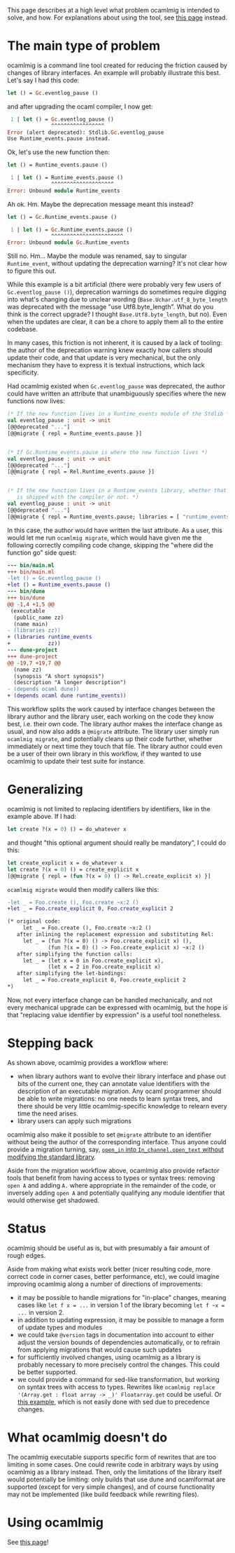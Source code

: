 This page describes at a high level what problem ocamlmig is intended to solve, and
how. For explanations about using the tool, see [this page](using.md) instead.

# The main type of problem

ocamlmig is a command line tool created for reducing the friction caused by changes of
library interfaces.  An example will probably illustrate this best. Let's say I had
this code:

```ocaml
let () = Gc.eventlog_pause ()
```

and after upgrading the ocaml compiler, I now get:

```ocaml
 1 | let () = Gc.eventlog_pause ()
              ^^^^^^^^^^^^^^^^^
Error (alert deprecated): Stdlib.Gc.eventlog_pause
Use Runtime_events.pause instead.
```

Ok, let's use the new function then:

```ocaml
let () = Runtime_events.pause ()
```

```ocaml
 1 | let () = Runtime_events.pause ()
              ^^^^^^^^^^^^^^^^^^^^
Error: Unbound module Runtime_events
```

Ah ok. Hm. Maybe the deprecation message meant this instead?

```ocaml
let () = Gc.Runtime_events.pause ()
```

```ocaml
 1 | let () = Gc.Runtime_events.pause ()
              ^^^^^^^^^^^^^^^^^^^^^^^
Error: Unbound module Gc.Runtime_events
```

Still no. Hm... Maybe the module was renamed, say to singular `Runtime_event`, without
updating the deprecation warning? It's not clear how to figure this out.

While this example is a bit artificial (there were probably very few users of
`Gc.eventlog_pause ()`), deprecation warnings do sometimes require digging into what's
changing due to unclear wording (`Base.Uchar.utf_8_byte_length` was deprecated with the
message "use Utf8.byte_length". What do you think is the correct upgrade? I thought
`Base.Utf8.byte_length`, but no). Even when the updates are clear, it can be a chore
to apply them all to the entire codebase.

In many cases, this friction is not inherent, it is caused by a lack of tooling: the
author of the deprecation warning knew exactly how callers should update their code,
and that update is very mechanical, but the only mechanism they have to express it is
textual instructions, which lack specificity.

Had ocamlmig existed when `Gc.eventlog_pause` was deprecated, the author could have
written an attribute that unambiguously specifies where the new functions now lives:

```ocaml
(* If the new function lives in a Runtime_events module of the Stdlib *)
val eventlog_pause : unit -> unit
[@@deprecated "..."]
[@@migrate { repl = Runtime_events.pause }]


(* If Gc.Runtime_events.pause is where the new function lives *)
val eventlog_pause : unit -> unit
[@@deprecated "..."]
[@@migrate { repl = Rel.Runtime_events.pause }]


(* If the new function lives in a Runtime_events library, whether that library
   is shipped with the compiler or not. *)
val eventlog_pause : unit -> unit
[@@deprecated "..."]
[@@migrate { repl = Runtime_events.pause; libraries = [ "runtime_events" ] }]
```

In this case, the author would have written the last attribute. As a user, this would
let me run `ocamlmig migrate`, which would have given me the following correctly
compiling code change, skipping the "where did the function go" side quest:

```diff
--- bin/main.ml
+++ bin/main.ml
-let () = Gc.eventlog_pause ()
+let () = Runtime_events.pause ()
--- bin/dune
+++ bin/dune
@@ -1,4 +1,5 @@
 (executable
  (public_name zz)
  (name main)
- (libraries zz))
+ (libraries runtime_events
+            zz))
--- dune-project
+++ dune-project
@@ -19,7 +19,7 @@
  (name zz)
  (synopsis "A short synopsis")
  (description "A longer description")
- (depends ocaml dune))
+ (depends ocaml dune runtime_events))
```

This workflow splits the work caused by interface changes between the library author
and the library user, each working on the code they know best, i.e. their own code. The
library author makes the interface change as usual, and now also adds a `@migrate`
attribute. The library user simply run `ocamlmig migrate`, and potentially cleans up
their code further, whether immediately or next time they touch that file. The library
author could even be a user of their own library in this workflow, if they wanted to
use ocamlmig to update their test suite for instance.

# Generalizing

ocamlmig is not limited to replacing identifiers by identifiers, like in the example
above. If I had:

```ocaml
let create ?(x = 0) () = do_whatever x
```

and thought "this optional argument should really be mandatory", I could do this:

```ocaml
let create_explicit x = do_whatever x
let create ?(x = 0) () = create_explicit x
[@@migrate { repl = (fun ?(x = 0) () -> Rel.create_explicit x) }]
```

`ocamlmig migrate` would then modify callers like this:

```diff
-let _ = Foo.create (), Foo.create ~x:2 ()
+let _ = Foo.create_explicit 0, Foo.create_explicit 2

(* original code:
     let _ = Foo.create (), Foo.create ~x:2 ()
   after inlining the replacement expression and substituting Rel:
     let _ = (fun ?(x = 0) () -> Foo.create_explicit x) (),
             (fun ?(x = 0) () -> Foo.create_explicit x) ~x:2 () 
   after simplifying the function calls:
     let _ = (let x = 0 in Foo.create_explicit x),
             (let x = 2 in Foo.create_explicit x)
   after simplifying the let-bindings:
     let _ = Foo.create_explicit 0, Foo.create_explicit 2
*)
```

Now, not every interface change can be handled mechanically, and not every mechanical
upgrade can be expressed with ocamlmig, but the hope is that "replacing value
identifier by expression" is a useful tool nonetheless.

# Stepping back

As shown above, ocamlmig provides a workflow where:

- when library authors want to evolve their library interface and phase out bits of the
  current one, they can annotate value identifiers with the description of an
  executable migration. Any ocaml programmer should be able to write migrations: no one
  needs to learn syntax trees, and there should be very little ocamlmig-specific
  knowledge to relearn every time the need arises.
- library users can apply such migrations

ocamlmig also make it possible to set `@migrate` attribute to an identifier without
being the author of the corresponding interface.  Thus anyone could provide a migration
turning, say, [`open_in` into `In_channel.open_text` without modifying the standard
library](../examples/stdlib_to_stdlib/stdlib_to_stdlib.ml).

Aside from the migration workflow above, ocamlmig also provide refactor tools that
benefit from having access to types or syntax trees: removing `open A` and adding `A.`
where appropriate in the remainder of the code, or inversely adding `open A` and
potentially qualifying any module identifier that would otherwise get shadowed.

# Status

ocamlmig should be useful as is, but with presumably a fair amount of rough edges.

Aside from making what exists work better (nicer resulting code, more correct code in
corner cases, better performance, etc), we could imagine improving ocamlmig along a
number of directions of improvements:

- it may be possible to handle migrations for "in-place" changes, meaning cases like
  `let f x = ...`  in version 1 of the library becoming `let f ~x = ...` in version 2.
- in addition to updating expression, it may be possible to manage a form of update
  types and modules
- we could take `@version` tags in documentation into account to either adjust the
  version bounds of dependencies automatically, or to refrain from applying migrations
  that would cause such updates
- for sufficiently involved changes, using ocamlmig as a library is probably
  necessary to more precisely control the changes. This could be better supported.
- we could provide a command for sed-like transformation, but working on syntax trees
  with access to types. Rewrites like `ocamlmig replace '(Array.get : float array ->
  _)' Floatarray.get` could be useful. Or [this
  example](https://github.com/v-gb/Gillian/commit/e15ac20a5fac0849dae51523d1b73f1612f976e5),
  which is not easily done with sed due to precedence changes.

# What ocamlmig doesn't do

The ocamlmig executable supports specific form of rewrites that are too limiting in
some cases. One could rewrite code in arbitrary ways by using ocamlmig as a library
instead. Then, only the limitations of the library itself would potentially be
limiting: only builds that use dune and ocamlformat are supported (except for very
simple changes), and of course functionality may not be implemented (like build
feedback while rewriting files).

# Using ocamlmig

See [this page](using.md)!
